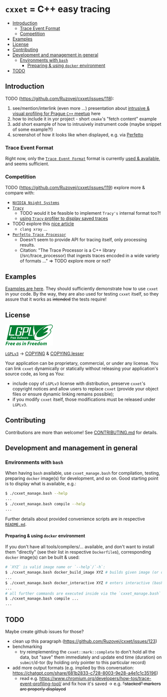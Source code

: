 # `cxxet` = C++ easy tracing

<!--
https://docs.github.com/en/get-started/writing-on-github/getting-started-with-writing-and-formatting-on-github/basic-writing-and-formatting-syntax#section-links
-->

* [Introduction](#introduction)
  * [Trace Event Format](#trace-event-format)
  * [Competition](#competition)
* [Examples](#examples)
* [License](#license)
* [Contributing](#contributing)
* [Development and management in general](#development-and-management-in-general)
  * [Environments with `bash`](#environments-with-bash)
    * [Preparing & using `docker` environment](#preparing--using-docker-environment)
* [TODO](#todo)

## Introduction

TODO (<https://github.com/Ruzovej/cxxet/issues/118>):

1. see/mention/interlink (even more ...) presentation about [intrusive & visual profiling for Prague `C++` meetup](https://github.com/Ruzovej/visual_and_intrusive_profiling_presentation) here
1. how to include it in yor project - short `cmake`'s "fetch content" example
1. add short example of how to intrusively instrument code (maybe snippet of some example?!)
1. screenshot of how it looks like when displayed, e.g. via [Perfetto](https://ui.perfetto.dev/)

### Trace Event Format

Right now, only the [`Trace Event Format`](https://docs.google.com/document/d/1CvAClvFfyA5R-PhYUmn5OOQtYMH4h6I0nSsKchNAySU) format is currently [used & available](doc/UsingTraceEventFormat.md), and seems sufficient.

### Competition

TODO (<https://github.com/Ruzovej/cxxet/issues/119>) explore more & compare with:

* [`NVIDIA Nsight Systems`](https://developer.nvidia.com/nsight-systems)
* [`Tracy`](https://github.com/wolfpld/tracy)
  * TODO would it be feasible to implement `Tracy's` internal format too?!
  * [using `Tracy` profiler to display saved traces](doc/UsingTracyProfiler.md)
* TODO explore this [nice article](https://igortodorovskiibm.github.io/blog/2024/09/19/tracing/)
  * `clang xray` ...
* [`Perfetto Trace Processor`](https://perfetto.dev/docs/analysis/trace-processor)
  * Doesn't seem to provide API for tracing itself, only processing results.
  * Citation: "The Trace Processor is a C++ library (/src/trace_processor) that ingests traces encoded in a wide variety of formats ..." => TODO explore more or not?

## Examples

[Examples are here](examples/README.md). They should sufficiently demonstrate how to use `cxxet` in your code. By the way, they are also used for testing `cxxet` itself, so they assure that it works as ~~intended~~ the tests require!

## License

![LGPLv3 image](doc/lgplv3-with-text-154x68.png)

[`LGPLv3`](https://www.gnu.org/licenses/lgpl-3.0.html) -> [COPYING](COPYING) & [COPYING.lesser](COPYING.LESSER)

Your application can be proprietary, commercial, or under any license. You can link `cxxet` dynamically or statically without releasing your application's source code, as long as You:

* include copy of `LGPLv3` license with distribution, preserve `cxxet`'s copyright notices and allow users to replace `cxxet` (provide your object files or ensure dynamic linking remains possible);
* if you modify `cxxet` itself, those modifications must be released under `LGPLv3`.

## Contributing

Contributions are more than welcome! See [CONTRIBUTING.md](CONTRIBUTING.md) for details.

## Development and management in general

### Environments with `bash`

When having `bash` available, use `cxxet_manage.bash` for compilation, testing, preparing `docker` image(s) for development, and so on. Good starting point is to display what is available, e.g.:

```bash
$ ./cxxet_manage.bash --help
...
$ ./cxxet_manage.bash compile --help
...
```

Further details about provided convenience scripts are in respective [`README.md`](scripts/README.md).

#### Preparing & using `docker` environment

If you don't have all tools/compilers/... available, and don't want to install them "directly" (see their list in respective `Dockerfile`s), corresponding `docker` image(s) can be built & used:

```bash
# `XYZ` is valid image name or `--help`/`-h`:
$ ./cxxet_manage.bash docker_build_image XYZ # builds given image (or displays help ...)
...
$ ./cxxet_manage.bash docker_interactive XYZ # enters interactive (bash) shell in it (or displays help ...)
...
# all further commands are executed inside via the `cxxet_manage.bash` script too, e.g.:
$ ./cxxet_manage.bash compile ...
...
```

## TODO

Maybe create github issues for those?

* clean up this paragraph (<https://github.com/Ruzovej/cxxet/issues/123>)
* benchmarking
  * try reimplementing the `cxxet::mark::complete` to don't hold all the data, but "save" them immediately and update end time (duration) on `submit`/d-tor (by holding only pointer to this particular record)
* add more output formats (e.g. implied by this conversation: <https://chatgpt.com/share/681b2833-c728-8003-9e28-a4e1c1c35196>)
  * read e.g. <https://www.chromium.org/developers/how-tos/trace-event-profiling-tool/> and fix how it's saved -> e.g. ~~"stacked" markers are properly displayed~~

